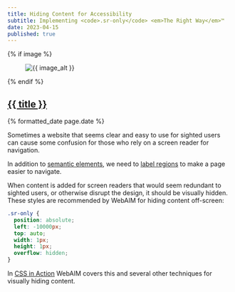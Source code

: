 ```yaml
---
title: Hiding Content for Accessibility
subtitle: Implementing <code>.sr-only</code> <em>The Right Way</em>™️
date: 2023-04-15
published: true
---
```

{% if image %}
    <figure class="post__image">
        <img src="{{ image }}" alt="{{ image_alt }}">
    </figure>
{% endif %}

<h2 class="post__title"><a href="{{ page.url }}">{{ title }}</a></h2>

<p class="post__date">{% formatted_date page.date %}</p>

Sometimes a website that seems clear and easy to use for sighted users can cause
some confusion for those who rely on a screen reader for navigation.

In addition to [semantic elements](https://developer.mozilla.org/en-US/docs/Glossary/Semantics#semantics_in_html),
we need to [label regions](https://www.w3.org/WAI/tutorials/page-structure/labels/)
to make a page easier to navigate.

When content is added for screen readers that would seem redundant to sighted
users, or otherwise disrupt the design, it should be visually hidden.  These
styles are recommended by WebAIM for hiding content off-screen:

```css
.sr-only {
  position: absolute;
  left: -10000px;
  top: auto;
  width: 1px;
  height: 1px;
  overflow: hidden;
}
```

In [CSS in Action](https://webaim.org/techniques/css/invisiblecontent/)
WebAIM covers this and several other techniques for visually hiding content.
